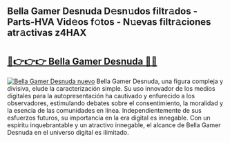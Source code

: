 ## Bella Gamer Desnuda D𝚎sn𝚞dos filtr𝚊dos - Parts-HVA Vid𝚎os f𝚘tos - N𝚞evas filtr𝚊ciones atr𝚊ctivas z4HAX

# <h2><a href="http://mbcjma.tromn.icu/?c=Bella+Gamer+Desnuda">🔗👉👉👉 Bella Gamer Desnuda 🔗🔗</a></h2>

[![Bella Gamer Desnuda nuevo](https://i.imgur.com/pEAQMta.gif)](http://mbcjma.tromn.icu/?c=Bella+Gamer+Desnuda)
Bella Gamer Desnuda, una figura compleja y divisiva, elude la caracterización simple. Su uso innovador de los medios digitales para la autopresentación ha cautivado y enfurecido a los observadores, estimulando debates sobre el consentimiento, la moralidad y la esencia de las comunidades en línea. Independientemente de sus esfuerzos futuros, su importancia en la era digital es innegable. Con un espíritu inquebrantable y un atractivo innegable, el alcance de Bella Gamer Desnuda en el universo digital es ilimitado.
